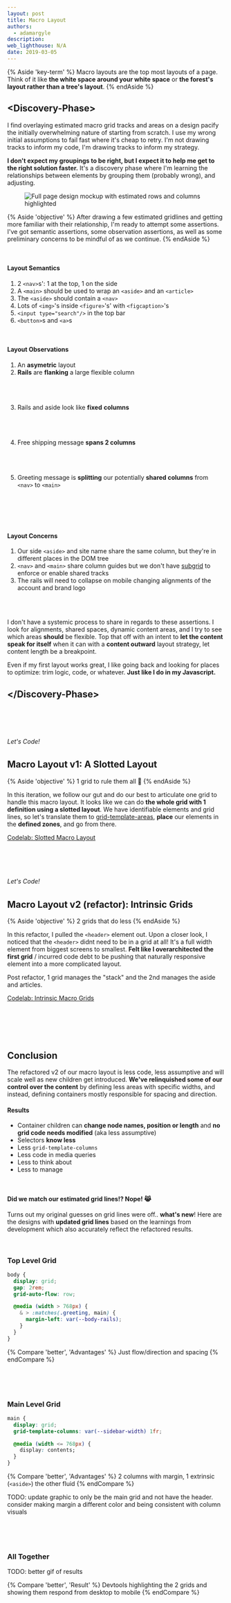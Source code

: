 ```yaml
---
layout: post
title: Macro Layout
authors:
  - adamargyle
description:
web_lighthouse: N/A
date: 2019-03-05
---
```


{% Aside 'key-term' %}
  Macro layouts are the top most layouts of a page. Think of it like **the white space around your white space** or **the forest's layout rather than a tree's layout**.
{% endAside %}


## &#60;Discovery-Phase&#62;
I find overlaying estimated macro grid tracks and areas on a design pacify the initially overwhelming nature of starting from scratch. I use my wrong initial assumptions to fail fast where it's cheap to retry. I'm not drawing tracks to inform my code, I'm drawing tracks to inform my strategy.

**I don't expect my groupings to be right, but I expect it to help me get to the right solution faster.** It's a discovery phase where I'm learning the relationships between elements by grouping them (probably wrong), and adjusting.

<figure class="w-figure w-figure--fullbleed">
  <img src="macro.png" alt="Full page design mockup with estimated rows and columns highlighted" class="screenshot">
</figure>

{% Aside 'objective' %}
  After drawing a few estimated gridlines and getting more familiar with their relationship, I'm ready to attempt some assertions. I've got semantic assertions, some observation assertions, as well as some preliminary concerns to be mindful of as we continue.
{% endAside %}

<br>

#### Layout Semantics
1. 2 `<nav>`s': 1 at the top, 1 on the side
1. A `<main>` should be used to wrap an `<aside>` and an `<article>`
1. The `<aside>` should contain a `<nav>`
1. Lots of `<img>`'s inside `<figure>`'s' with `<figcaption>`'s
1. `<input type="search"/>` in the top bar
1. `<button>`s and `<a>`s

<br>

#### Layout Observations
1. An **asymetric** layout
1. **Rails** are **flanking** a large flexible column <br><figure style="text-align:center; margin: 1rem 0 3rem;" class="screenshot"><img src="macro – flanking rails.png" alt=""></figure>
1. Rails and aside look like **fixed** **columns** <br><figure style="text-align:center; margin: 1rem 0 3rem;" class="screenshot"><img src="macro – fixed widths.png" alt=""></figure>
1. Free shipping message **spans 2 columns** <br><figure style="text-align:center; margin: 1rem 0 3rem;" class="screenshot"><img src="macro – greeting span.png" alt=""></figure>
1. Greeting message is **splitting** our potentially **shared columns** from `<nav>` to `<main>` <br><figure style="text-align:center; margin: 1rem 0 3rem;" class="screenshot"><img src="macro – body split.png" alt=""></figure>

<br>

#### Layout Concerns
1. Our side `<aside>` and site name share the same column, but they're in different places in the DOM tree
1. `<nav>` and `<main>` share column guides but we don't have [subgrid](https://rachelandrew.co.uk/archives/2018/04/27/grid-level-2-and-subgrid/) to enforce or enable shared tracks
1. The rails will need to collapse on mobile changing alignments of the account and brand logo

<br><br>

I don't have a systemic process to share in regards to these assertions. I look for alignments, shared spaces, dynamic content areas, and I try to see which areas **should** be flexible. Top that off with an intent to **let the content speak for itself** when it can with a **content outward** layout strategy, let content length be a breakpoint.

Even if my first layout works great, I like going back and looking for places to optimize: trim logic, code, or whatever. **Just like I do in my Javascript.**

## &#60;/Discovery-Phase&#62;


<br><br><br>


###### Let's Code!
## Macro Layout v1: A Slotted Layout
{% Aside 'objective' %}
  1 grid to rule them all 💍
{% endAside %}

In this iteration, we follow our gut and do our best to articulate one grid to handle this macro layout. It looks like we can do **the whole grid with 1 definition using a slotted layout**. We have identifiable elements and grid lines, so let's translate them to [grid-template-areas](<https://developer.mozilla.org/en-US/docs/Web/CSS/grid-template-areas>), **place** our elements in the **defined zones**, and go from there.

<a class="w-button w-button--primary w-button--with-icon" data-icon="code" href="/codelab-intrinsic-layout-macro-v1">
  Codelab: Slotted Macro Layout
</a>

<br><br><br>

###### Let's Code!
## Macro Layout v2 (refactor): Intrinsic Grids
{% Aside 'objective' %}
  2 grids that do less
{% endAside %}

In this refactor, I pulled the `<header>` element out. Upon a closer look, I noticed that the `<header>` didnt need to be in a grid at all! It's a full width element from biggest screens to smallest. **Felt like I overarchitected the first grid** / incurred code debt to be pushing that naturally responsive element into a more complicated layout.

Post refactor, 1 grid manages the "stack" and the 2nd manages the aside and articles.

<a class="w-button w-button--primary w-button--with-icon" data-icon="code" href="/codelab-intrinsic-layout-macro-v2">
  Codelab: Intrinsic Macro Grids
</a>




<!-- <br><br><br><br>

## Responsive Final Touches
TODO: move into codelabs

Due to our nice refactor, **our responsive work is pretty minimal**. Nothing needs to be changed on the `<body>`, woh, love it, and the `<main>` grid **only needs a minor adjustment**:

<br>

```css
@media (width < 768px) {
  grid-template-columns: 1fr;
  margin: 0 0 0 1rem;
}
```

<div class="note">
  <b>Plain Speak:</b> When the viewport width is less than 768px, I want a <b>grid</b> with <b>1 full width column</b> and margin only on the left side.
</div>

<figure style="text-align:center; margin: 4rem 0; max-width: 400px;">
  <img src="main-responsive.png" alt="Main grid simplified to 2 columns" class="screenshot">
</figure> -->






<br><br><br><br>

## Conclusion
The refactored v2 of our macro layout is less code, less assumptive and will scale well as new children get introduced. **We've relinquished some of our control over the content** by defining less areas with specific widths, and instead, defining containers mostly responsible for spacing and direction.

#### Results
- Container children can **change node names, position or length** and **no grid code needs modified** (aka less assumptive)
- Selectors **know less**
- Less `grid-template-columns`
- Less code in media queries
- Less to think about
- Less to manage

<!-- <br><br>

**Final Macro Layout**
<div class="glitch-embed-wrap" style="height: 346px; width: 100%;">
  <iframe
    src="https://glitch.com/embed/#!/embed/logical-tab-order?path=index.html&previewSize=100&attributionHidden=true"
    alt="logical-tab-order on Glitch"
    style="height: 100%; width: 100%; border: 0;">
  </iframe>
</div>

<br><br>

**Play with that Glitch a bit!** Resize your browser. Use the devtools to visualize the grid spaces! -->

<br>

#### Did we match our estimated grid lines!? Nope! 😹

Turns out my original guesses on grid lines were off.. **what's new**! Here are the designs with **updated grid lines** based on the learnings from development which also accurately reflect the refactored results.

<br>

### Top Level Grid

```css
body {
  display: grid;
  gap: 2rem;
  grid-auto-flow: row;

  @media (width > 768px) {
    & > :matches(.greeting, main) {
      margin-left: var(--body-rails);
    }
  }
}
```

{% Compare 'better', 'Advantages' %}
Just flow/direction and spacing
{% endCompare %}

<figure class="w-figure w-figure--fullbleed">
  <img src="macro – body rows.png" alt="">
</figure>


<br><br>

### Main Level Grid

```css
main {
  display: grid;
  grid-template-columns: var(--sidebar-width) 1fr;

  @media (width <= 768px) {
    display: contents;
  }
}
```

{% Compare 'better', 'Advantages' %}
2 columns with margin, 1 extrinsic (`<aside>`) the other fluid
{% endCompare %}

TODO: update graphic to only be the main grid and not have the header. consider making margin a different color and being consistent with column visuals

<figure class="w-figure w-figure--fullbleed">
  <img src="macro – less grids more margin.png" alt="">
</figure>

<br><br>

### All Together

TODO: better gif of results

{% Compare 'better', 'Result' %}
Devtools highlighting the 2 grids and showing them respond from desktop to mobile
{% endCompare %}

<figure class="w-figure w-figure--fullbleed">
  <img src="intrinsic-macro-1.gif" alt="">
</figure>
